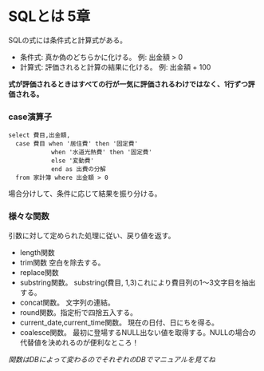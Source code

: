 # SQLとは 5章
SQLの式には条件式と計算式がある。
- 条件式: 真か偽のどちらかに化ける。 例: 出金額 > 0 
- 計算式: 評価されると計算の結果に化ける。 例: 出金額 + 100

**式が評価されるときはすべての行が一気に評価されるわけではなく、1行ずつ評価される。**

### case演算子
    select 費目,出金額,
      case 費目 when '居住費' then '固定費'
                when '水道光熱費' then '固定費'
                else '変動費'
                end as 出費の分解
      from 家計簿 where 出金額 > 0
場合分けして、条件に応じて結果を振り分ける。

### 様々な関数
引数に対して定められた処理に従い、戻り値を返す。
- length関数
- trim関数 空白を除去する。
- replace関数
- substring関数。 substring(費目, 1,3)これにより費目列の1～3文字目を抽出する。
- concat関数。 文字列の連結。
- round関数。指定桁で四捨五入する。
- current_date,current_time関数。 現在の日付、日にちを得る。
- coalesce関数。 最初に登場するNULL出ない値を取得する。NULLの場合の代替値を決めれるのが便利なところ！

*関数はDBによって変わるのでそれぞれのDBでマニュアルを見てね*
